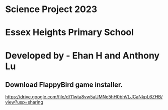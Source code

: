 # Science Project 2023
# Essex Heights Primary School

# Developed by - Ehan H and Anthony Lu

## Download FlappyBird game installer.
https://drive.google.com/file/d/11wta8vw5aUMNe5hH0bhVLJCaNkpL6ZHB/view?usp=sharing
